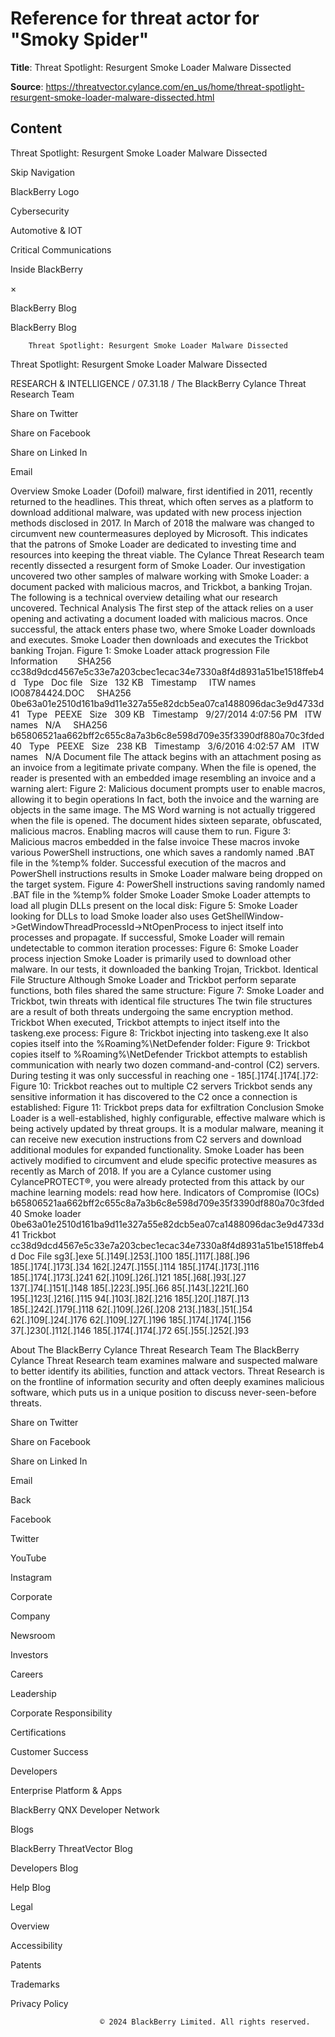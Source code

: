 # Reference for threat actor for "Smoky Spider"

**Title**: Threat Spotlight: Resurgent Smoke Loader Malware Dissected

**Source**: https://threatvector.cylance.com/en_us/home/threat-spotlight-resurgent-smoke-loader-malware-dissected.html

## Content








Threat Spotlight: Resurgent Smoke Loader Malware Dissected

































Skip Navigation






BlackBerry Logo































Cybersecurity


Automotive & IOT


Critical Communications


Inside BlackBerry











×




























BlackBerry Blog













BlackBerry Blog


        Threat Spotlight: Resurgent Smoke Loader Malware Dissected
    










Threat Spotlight: Resurgent Smoke Loader Malware Dissected




RESEARCH & INTELLIGENCE / 07.31.18 / 
The BlackBerry Cylance Threat Research Team






Share on Twitter







Share on Facebook







Share on Linked In







Email















Overview Smoke Loader (Dofoil) malware, first identified in 2011, recently returned to the headlines. This threat, which often serves as a platform to download additional malware, was updated with new process injection methods disclosed in 2017. In March of 2018 the malware was changed to circumvent new countermeasures deployed by Microsoft. This indicates that the patrons of Smoke Loader are dedicated to investing time and resources into keeping the threat viable. The Cylance Threat Research team recently dissected a resurgent form of Smoke Loader. Our investigation uncovered two other samples of malware working with Smoke Loader: a document packed with malicious macros, and Trickbot, a banking Trojan. The following is a technical overview detailing what our research uncovered. Technical Analysis The first step of the attack relies on a user opening and activating a document loaded with malicious macros. Once successful, the attack enters phase two, where Smoke Loader downloads and executes. Smoke Loader then downloads and executes the Trickbot banking Trojan.  Figure 1: Smoke Loader attack progression File Information         SHA256    cc38d9dcd4567e5c33e7a203cbec1ecac34e7330a8f4d8931a51be1518ffeb4d    Type    Doc file    Size    132 KB    Timestamp       ITW names    IO08784424.DOC        SHA256    0be63a01e2510d161ba9d11e327a55e82dcb5ea07ca1488096dac3e9d4733d41    Type    PEEXE    Size    309 KB    Timestamp    9/27/2014 4:07:56 PM    ITW names    N/A        SHA256    b65806521aa662bff2c655c8a7a3b6c8e598d709e35f3390df880a70c3fded40    Type    PEEXE    Size    238 KB    Timestamp    3/6/2016 4:02:57 AM    ITW names    N/A    Document file The attack begins with an attachment posing as an invoice from a legitimate private company. When the file is opened, the reader is presented with an embedded image resembling an invoice and a warning alert:   Figure 2: Malicious document prompts user to enable macros, allowing it to begin operations In fact, both the invoice and the warning are objects in the same image. The MS Word warning is not actually triggered when the file is opened. The document hides sixteen separate, obfuscated, malicious macros. Enabling macros will cause them to run.  Figure 3: Malicious macros embedded in the false invoice These macros invoke various PowerShell instructions, one which saves a randomly named .BAT file in the %temp% folder. Successful execution of the macros and PowerShell instructions results in Smoke Loader malware being dropped on the target system.    Figure 4: PowerShell instructions saving randomly named .BAT file in the %temp% folder Smoke Loader Smoke Loader attempts to load all plugin DLLs present on the local disk:   Figure 5: Smoke Loader looking for DLLs to load Smoke loader also uses GetShellWindow->GetWindowThreadProcessId->NtOpenProcess to inject itself into processes and propagate. If successful, Smoke Loader will remain undetectable to common iteration processes:   Figure 6: Smoke Loader process injection Smoke Loader is primarily used to download other malware. In our tests, it downloaded the banking Trojan, Trickbot. Identical File Structure Although Smoke Loader and Trickbot perform separate functions, both files shared the same structure:   Figure 7: Smoke Loader and Trickbot, twin threats with identical file structures The twin file structures are a result of both threats undergoing the same encryption method. Trickbot When executed, Trickbot attempts to inject itself into the taskeng.exe process:  Figure 8: Trickbot injecting into taskeng.exe It also copies itself into the %Roaming%\NetDefender folder:   Figure 9: Trickbot copies itself to %Roaming%\NetDefender Trickbot attempts to establish communication with nearly two dozen command-and-control (C2) servers. During testing it was only successful in reaching one - 185[.]174[.]174[.]72:   Figure 10: Trickbot reaches out to multiple C2 servers Trickbot sends any sensitive information it has discovered to the C2 once a connection is established:  Figure 11: Trickbot preps data for exfiltration Conclusion Smoke Loader is a well-established, highly configurable, effective malware which is being actively updated by threat groups. It is a modular malware, meaning it can receive new execution instructions from C2 servers and download additional modules for expanded functionality. Smoke Loader has been actively modified to circumvent and elude specific protective measures as recently as March of 2018. If you are a Cylance customer using CylancePROTECT®, you were already protected from this attack by our machine learning models: read how here. Indicators of Compromise (IOCs)  b65806521aa662bff2c655c8a7a3b6c8e598d709e35f3390df880a70c3fded40 Smoke loader 0be63a01e2510d161ba9d11e327a55e82dcb5ea07ca1488096dac3e9d4733d41 Trickbot cc38d9dcd4567e5c33e7a203cbec1ecac34e7330a8f4d8931a51be1518ffeb4d Doc File sg3[.]exe 5[.]149[.]253[.]100 185[.]117[.]88[.]96 185[.]174[.]173[.]34 162[.]247[.]155[.]114 185[.]174[.]173[.]116 185[.]174[.]173[.]241 62[.]109[.]26[.]121 185[.]68[.]93[.]27 137[.]74[.]151[.]148 185[.]223[.]95[.]66 85[.]143[.]221[.]60 195[.]123[.]216[.]115 94[.]103[.]82[.]216 185[.]20[.]187[.]13 185[.]242[.]179[.]118 62[.]109[.]26[.]208 213[.]183[.]51[.]54 62[.]109[.]24[.]176 62[.]109[.]27[.]196 185[.]174[.]174[.]156 37[.]230[.]112[.]146 185[.]174[.]174[.]72 65[.]55[.]252[.]93  







About The BlackBerry Cylance Threat Research Team
    The BlackBerry Cylance Threat Research team examines malware and suspected malware to better identify its abilities, function and attack vectors. Threat Research is on the frontline of information security and often deeply examines malicious software, which puts us in a unique position to discuss never-seen-before threats.









Share on Twitter







Share on Facebook







Share on Linked In







Email









Back













Facebook






Twitter





YouTube





Instagram
























Corporate
                              










Company


Newsroom


Investors


Careers


Leadership


Corporate Responsibility


Certifications


Customer Success







Developers
                              










Enterprise Platform & Apps


BlackBerry QNX Developer Network




Blogs
                              










BlackBerry ThreatVector Blog


Developers Blog


Help Blog







Legal
                              










Overview


Accessibility


Patents


Trademarks


Privacy Policy










                        © 2024 BlackBerry Limited. All rights reserved.
                    














